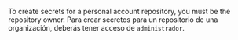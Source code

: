 To create secrets for a personal account repository, you must be the repository owner. Para crear secretos para un repositorio de una organización, deberás tener acceso de `administrador`.
